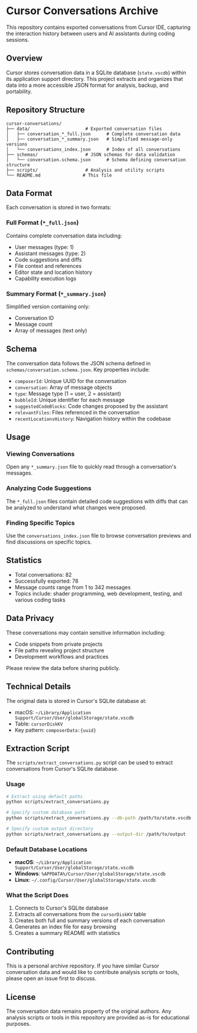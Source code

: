 # Cursor Conversations Archive

This repository contains exported conversations from Cursor IDE, capturing the interaction history between users and AI assistants during coding sessions.

## Overview

Cursor stores conversation data in a SQLite database (`state.vscdb`) within its application support directory. This project extracts and organizes that data into a more accessible JSON format for analysis, backup, and portability.

## Repository Structure

```
cursor-conversations/
├── data/                     # Exported conversation files
│   ├── conversation_*_full.json      # Complete conversation data
│   ├── conversation_*_summary.json   # Simplified message-only versions
│   └── conversations_index.json      # Index of all conversations
├── schemas/                  # JSON schemas for data validation
│   └── conversation.schema.json      # Schema defining conversation structure
├── scripts/                  # Analysis and utility scripts
└── README.md                # This file
```

## Data Format

Each conversation is stored in two formats:

### Full Format (`*_full.json`)
Contains complete conversation data including:
- User messages (type: 1)
- Assistant messages (type: 2)
- Code suggestions and diffs
- File context and references
- Editor state and location history
- Capability execution logs

### Summary Format (`*_summary.json`)
Simplified version containing only:
- Conversation ID
- Message count
- Array of messages (text only)

## Schema

The conversation data follows the JSON schema defined in `schemas/conversation.schema.json`. Key properties include:

- `composerId`: Unique UUID for the conversation
- `conversation`: Array of message objects
- `type`: Message type (1 = user, 2 = assistant)
- `bubbleId`: Unique identifier for each message
- `suggestedCodeBlocks`: Code changes proposed by the assistant
- `relevantFiles`: Files referenced in the conversation
- `recentLocationsHistory`: Navigation history within the codebase

## Usage

### Viewing Conversations
Open any `*_summary.json` file to quickly read through a conversation's messages.

### Analyzing Code Suggestions
The `*_full.json` files contain detailed code suggestions with diffs that can be analyzed to understand what changes were proposed.

### Finding Specific Topics
Use the `conversations_index.json` file to browse conversation previews and find discussions on specific topics.

## Statistics

- Total conversations: 82
- Successfully exported: 78
- Message counts range from 1 to 342 messages
- Topics include: shader programming, web development, testing, and various coding tasks

## Data Privacy

These conversations may contain sensitive information including:
- Code snippets from private projects
- File paths revealing project structure
- Development workflows and practices

Please review the data before sharing publicly.

## Technical Details

The original data is stored in Cursor's SQLite database at:
- macOS: `~/Library/Application Support/Cursor/User/globalStorage/state.vscdb`
- Table: `cursorDiskKV`
- Key pattern: `composerData:{uuid}`

## Extraction Script

The `scripts/extract_conversations.py` script can be used to extract conversations from Cursor's SQLite database.

### Usage

```bash
# Extract using default paths
python scripts/extract_conversations.py

# Specify custom database path
python scripts/extract_conversations.py --db-path /path/to/state.vscdb

# Specify custom output directory
python scripts/extract_conversations.py --output-dir /path/to/output
```

### Default Database Locations

- **macOS**: `~/Library/Application Support/Cursor/User/globalStorage/state.vscdb`
- **Windows**: `%APPDATA%/Cursor/User/globalStorage/state.vscdb`
- **Linux**: `~/.config/Cursor/User/globalStorage/state.vscdb`

### What the Script Does

1. Connects to Cursor's SQLite database
2. Extracts all conversations from the `cursorDiskKV` table
3. Creates both full and summary versions of each conversation
4. Generates an index file for easy browsing
5. Creates a summary README with statistics

## Contributing

This is a personal archive repository. If you have similar Cursor conversation data and would like to contribute analysis scripts or tools, please open an issue first to discuss.

## License

The conversation data remains property of the original authors. Any analysis scripts or tools in this repository are provided as-is for educational purposes.